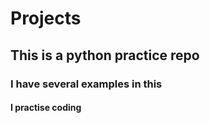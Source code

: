 # Projects
## This is a python practice repo
### I have several examples in this
#### I practise coding
